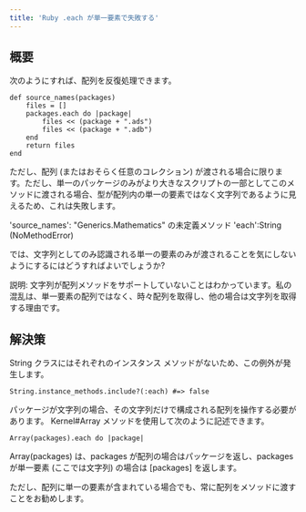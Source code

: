 ```yaml
---
title: 'Ruby .each が単一要素で失敗する'
---
```


## 概要
次のようにすれば、配列を反復処理できます。

```
def source_names(packages)
    files = []
    packages.each do |package|
        files << (package + ".ads")
        files << (package + ".adb")
    end
    return files
end

```
ただし、配列 (またはおそらく任意のコレクション) が渡される場合に限ります。ただし、単一のパッケージのみがより大きなスクリプトの一部としてこのメソッドに渡される場合、型が配列内の単一の要素ではなく文字列であるように見えるため、これは失敗します。

'source_names': "Generics.Mathematics" の未定義メソッド 'each':String (NoMethodError)

では、文字列としてのみ認識される単一の要素のみが渡されることを気にしないようにするにはどうすればよいでしょうか?

説明: 文字列が配列メソッドをサポートしていないことはわかっています。私の混乱は、単一要素の配列ではなく、時々配列を取得し、他の場合は文字列を取得する理由です。

## 解決策
String クラスにはそれぞれのインスタンス メソッドがないため、この例外が発生します。

```
String.instance_methods.include?(:each) #=> false

```
パッケージが文字列の場合、その文字列だけで構成される配列を操作する必要があります。 Kernel#Array メソッドを使用して次のように記述できます。

```
Array(packages).each do |package|

```
Array(packages) は、packages が配列の場合はパッケージを返し、packages が単一要素 (ここでは文字列) の場合は [packages] を返します。

ただし、配列に単一の要素が含まれている場合でも、常に配列をメソッドに渡すことをお勧めします。

